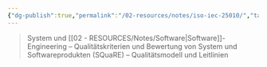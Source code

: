```yaml
---
{"dg-publish":true,"permalink":"/02-resources/notes/iso-iec-25010/","tags":["informatik/netzwerk/ISO"],"noteIcon":"","updated":"2025-09-10T16:35:23.185+02:00"}
---
```


>System und [[02 - RESOURCES/Notes/Software\|Software]]-Engineering – Qualitätskriterien und Bewertung von System und Softwareprodukten (SQuaRE) – Qualitätsmodell und Leitlinien